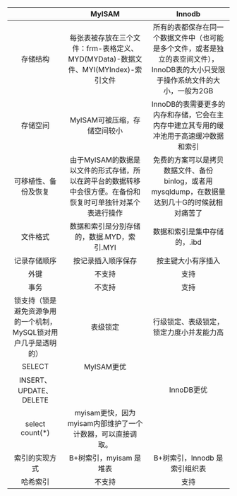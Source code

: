 ||MyISAM|Innodb|
|:--:|:--:|:--:|
|存储结构|每张表被存放在三个文件：frm-表格定义、MYD(MYData)-数据文件、MYI(MYIndex)-索引文件|所有的表都保存在同一个数据文件中（也可能是多个文件，或者是独立的表空间文件），InnoDB表的大小只受限于操作系统文件的大小，一般为2GB|
|存储空间|MyISAM可被压缩，存储空间较小|InnoDB的表需要更多的内存和存储，它会在主内存中建立其专用的缓冲池用于高速缓冲数据和索引|
|可移植性、备份及恢复|由于MyISAM的数据是以文件的形式存储，所以在跨平台的数据转移中会很方便。在备份和恢复时可单独针对某个表进行操作|免费的方案可以是拷贝数据文件、备份 binlog，或者用 mysqldump，在数据量达到几十G的时候就相对痛苦了|
|文件格式|数据和索引是分别存储的，数据.MYD，索引.MYI|数据和索引是集中存储的，.ibd|
|记录存储顺序|按记录插入顺序保存|按主键大小有序插入|
|外键|不支持|支持|
|事务|不支持|支持|
|锁支持（锁是避免资源争用的一个机制，MySQL锁对用户几乎是透明的）|表级锁定|行级锁定、表级锁定，锁定力度小并发能力高|
|SELECT|MyISAM更优||
|INSERT、UPDATE、DELETE||InnoDB更优|
|select count(*)|myisam更快，因为myisam内部维护了一个计数器，可以直接调取。||
|索引的实现方式|B+树索引，myisam 是堆表|B+树索引，Innodb 是索引组织表|
|哈希索引|不支持|支持|
